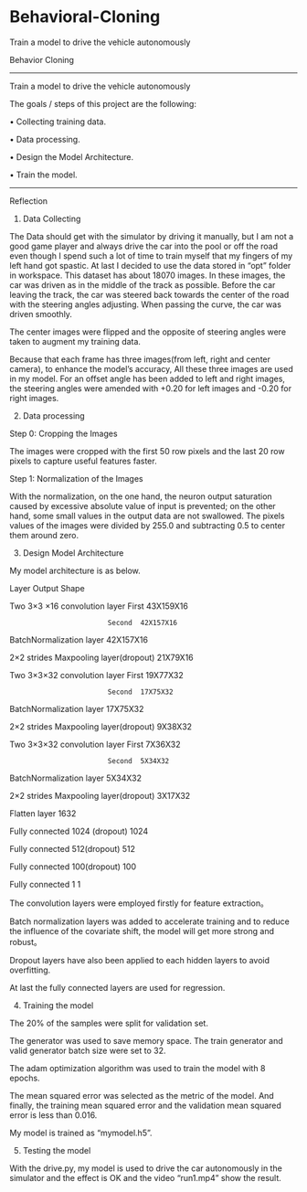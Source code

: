 # Behavioral-Cloning

Train a model to drive the vehicle autonomously

Behavior Cloning
________________________________________

Train a model to drive the vehicle autonomously

The goals / steps of this project are the following:

•	Collecting training data.

•	Data processing.

•	Design the Model Architecture.

•	Train the model. 

________________________________________
Reflection

1.	Data Collecting

The Data should get with the simulator by driving it manually, but I am not a good game player and always drive the car into the pool or off the road even though I spend such a lot of time to train myself that my fingers of my left hand got spastic. At last I decided to use the data stored in “opt” folder in workspace. This dataset has about 18070 images. In these images, the car was driven as in the middle of the track as possible.  Before the car leaving the track,  the car was steered back towards the center of the road with the steering angles adjusting. When passing the curve, the car was driven smoothly.

The center images were flipped and the opposite of steering angles were taken to augment my training data.

Because that each frame has three images(from left, right and center camera), to enhance the model’s accuracy, All these three images are used in my model. For an offset angle has been added to left and right images, the steering angles were amended with +0.20 for left images and -0.20 for right images. 

2.	Data processing

Step 0: Cropping the Images

The images were cropped with the first 50 row pixels and the last 20 row pixels to capture useful features faster.

Step 1: Normalization of  the Images

With the normalization, on the one hand, the neuron output saturation caused by excessive absolute value of input is prevented; on the other hand, some small values in the output data are not swallowed. The pixels values of the images were divided by 255.0 and subtracting 0.5 to center them around zero.

3.	Design Model Architecture

My model architecture is as below.

Layer	                                Output Shape

Two 3×3 ×16 convolution layer	First	43X159X16

	                        Second	42X157X16
				
BatchNormalization layer	        42X157X16

2×2 strides Maxpooling layer(dropout)	21X79X16

Two 3×3×32 convolution layer	First	19X77X32

	                        Second	17X75X32
				
BatchNormalization layer	        17X75X32

2×2 strides Maxpooling layer(dropout)	9X38X32

Two 3×3×32 convolution layer	First	7X36X32

	                        Second	5X34X32
				
BatchNormalization layer	        5X34X32

2×2 strides Maxpooling layer(dropout)	3X17X32

Flatten layer	                        1632

Fully connected 1024 (dropout)	        1024

Fully connected 512(dropout)	        512

Fully connected 100(dropout)	        100

Fully connected 1	                1

The convolution layers were employed firstly for feature extraction。

Batch normalization layers was added to accelerate training and to reduce the influence of the covariate shift, the model will get more strong and robust。

Dropout layers have also been applied to each hidden layers to avoid overfitting.

At last the fully connected layers are used for regression.

4.	Training the model

The 20% of the samples were split for validation set.

The generator  was used to save memory space. The train generator and valid generator batch size were set to 32.

The adam optimization algorithm was used to train the model with 8 epochs.

 The mean squared error was selected as the metric of the model. And finally, the training mean squared error and the validation mean squared error is less than 0.016.
 
My model is trained as “mymodel.h5”.

5.	Testing the model

With the drive.py, my model is used to drive the car autonomously in the simulator and the effect is OK and the video “run1.mp4” show the result.
